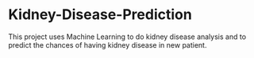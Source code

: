 # Kidney-Disease-Prediction
This project uses Machine Learning to do kidney disease analysis and to predict the chances of having kidney disease in new patient.

